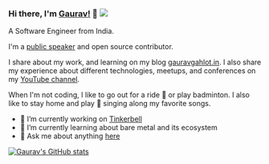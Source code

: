 ### Hi there, I'm [Gaurav!](https://quickdevnotes.com) 👋  ![](https://komarev.com/ghpvc/?username=gauravgahlot)

A Software Engineer from India. 

I'm a [public speaker](https://www.quickdevnotes.com/speaking/) and open source contributor.

I share about my work, and learning on my blog [gauravgahlot.in](https://gauravgahlot.in/).
I also share my experience about different technologies, meetups, and conferences on my [YouTube channel](https://www.youtube.com/c/GauravGahlotYT/). 

When I'm not coding, I like to go out for a ride :bicyclist: or play badminton. 
I also like to stay home and play :guitar: singing along my favorite songs.

- 🔭 I’m currently working on [Tinkerbell](https://tinkerbell.org)
- 🌱 I’m currently learning about bare metal and its ecosystem
- 💬 Ask me about anything [here](https://github.com/gauravgahlot/gauravgahlot/issues)

[![Gaurav's GitHub stats](https://github-readme-stats.vercel.app/api?username=gauravgahlot)](https://github.com/anuraghazra/github-readme-stats)

<!--
**gauravgahlot/gauravgahlot** is a ✨ _special_ ✨ repository because its `README.md` (this file) appears on your GitHub profile.
[![Gaurav's GitHub stats](https://github-readme-stats.vercel.app/api?username=gauravgahlot)](https://github.com/anuraghazra/github-readme-stats)

Here are some ideas to get you started:

- 🔭 I’m currently working on [Tinkerbell](https://tinkerbell.org)
- 🌱 I’m currently learning ...
- 👯 I’m looking to collaborate on ...
- 🤔 I’m looking for help with ...
- 💬 Ask me about anything [here](https://github.com/gauravgahlot/gauravgahlot/issues)
- 📫 How to reach me: ...
- 😄 Pronouns: ...
- ⚡ Fun fact: ...
-->
